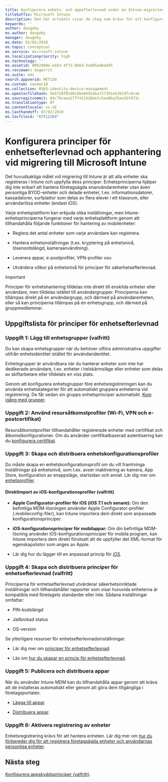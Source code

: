 ```yaml
---
title: Konfigurera enhets- och appefterlevnad under en Intune-migrering
titleSuffix: Microsoft Intune
description: Den här artikeln visar de steg som krävs för att konfigurera principer för enhetsefterlevnad och apphantering under en Microsoft Intune-migrering.
keywords: ''
author: dougeby
ms.author: dougeby
manager: dougeby
ms.date: 01/02/2018
ms.topic: conceptual
ms.service: microsoft-intune
ms.localizationpriority: high
ms.technology: ''
ms.assetid: 0062d08e-e5b3-4f73-8b64-5ad95adbe945
ms.reviewer: dagerrit
ms.suite: ems
search.appverid: MET150
ms.custom: seodec18
ms.collection: M365-identity-device-management
ms.openlocfilehash: 9a5f28f01d0c8be6692deaf27391e52619fcdcab
ms.sourcegitcommit: 84c79ceea27f7411528defc5ee8ba35ae2bf473c
ms.translationtype: HT
ms.contentlocale: sv-SE
ms.lasthandoff: 07/02/2019
ms.locfileid: "67512264"
---
```

# <a name="configure-device-compliance-and-app-management-policies-when-migrating-to-microsoft-intune"></a>Konfigurera principer för enhetsefterlevnad och apphantering vid migrering till Microsoft Intune

Det huvudsakliga målet vid migrering till Intune är att alla enheter ska registreras i Intune och uppfylla dess principer. Enhetsprinciperna hjälper dig inte enbart att hantera företagsägda enanvändarenheter utan även personliga BYOD-enheter och delade enheter, t.ex. informationsdatorer, kassadatorer, surfplattor som delas av flera elever i ett klassrum, eller användarlösa enheter (endast iOS).

Varje enhetsplattform kan erbjuda olika inställningar, men Intune-enhetsprinciperna fungerar med varje enhetsplattform genom att tillhandahålla följande funktioner för hantering av mobilenheter:

-   Reglera det antal enheter som varje användare kan registrera.

-   Hantera enhetsinställningar (t.ex. kryptering på enhetsnivå, lösenordslängd, kameraanvändning).

-   Leverera appar, e-postprofiler, VPN-profiler osv.

-   Utvärdera villkor på enhetsnivå för principer för säkerhetsefterlevnad.

> [!IMPORTANT]
> Principer för enhetshantering tilldelas inte direkt till enskilda enheter eller användare, men tilldelas istället till användargrupper. Principerna kan tillämpas direkt på en användargrupp, och därmed på användarenheten, eller så kan principerna tillämpas på en enhetsgrupp, och därmed på gruppmedlemmar.

## <a name="task-list-for-device-compliance-policies"></a>Uppgiftslista för principer för enhetsefterlevnad

### <a name="task-1-add-device-groups-optional"></a>Uppgift 1: Lägg till enhetsgrupper (valfritt)

Du kan skapa enhetsgrupper när du behöver utföra administrativa uppgifter utifrån enhetsidentitet istället för användaridentitet.

Enhetsgrupper är användbara när du hanterar enheter som inte har dedikerade användare, t.ex. enheter i helskärmsläge eller enheter som delas av skiftarbetare eller tilldelats en viss plats.

Genom att konfigurera enhetsgrupper före enhetsregistreringen kan du använda enhetskategorier för att automatiskt gruppera enheterna vid registrering. De får sedan sin grupps enhetsprinciper automatiskt. [Kom igång med grupper](groups-get-started.md).

### <a name="task-2-use-resource-access-profiles-wi-fi-vpn-and-email-certificates"></a>Uppgift 2: Använd resursåtkomstprofiler (Wi-Fi, VPN och e-postcertifikat)

Resursåtkomstprofiler tillhandahåller registrerade enheter med certifikat och åtkomstkonfigurationer. Om du använder certifikatbaserad autentisering kan du [konfigurera certifikat](certificates-configure.md).

### <a name="task-3-create-and-deploy-device-configuration-profiles"></a>Uppgift 3: Skapa och distribuera enhetskonfigurationsprofiler

Du måste skapa en enhetskonfigurationsprofil om du vill framtvinga inställningar på enhetsnivå, som t.ex. avser inaktivering av kamera, App Store, konfiguration av enappsläge, startsidan och annat. Lär dig mer om [enhetsprofiler](device-profiles.md).

#### <a name="directly-import-ios-configuration-profiles-optional"></a>Direktimport av iOS-konfigurationsprofiler (valfritt)

-   **Apple Configurator-profiler för iOS (iOS 7.1 och senare):** Om den befintliga MDM-lösningen använder Apple Configurator-profiler (.mobileconfig-filer), kan Intune importera dem direkt som anpassade konfigurationsprinciper.

-   **iOS-konfigurationsprinciper för mobilappar:** Om din befintliga MDM-lösning använder iOS-konfigurationsprinciper för mobila program, kan Intune importera dem direkt förutsatt att de uppfyller det XML-format för egenskapslistor som anges av Apple.

- Lär dig hur du lägger till en anpassad princip för [iOS](custom-settings-ios.md).

### <a name="task-4-create-and-deploy-device-compliance-policies-optional"></a>Uppgift 4: Skapa och distribuera principer för enhetsefterlevnad (valfritt)

Principerna för enhetsefterlevnad utvärderar säkerhetsinriktade inställningar och tillhandahåller rapporter som visar huruvida enheterna är kompatibla med företagets standarder eller inte. Sådana inställningar omfattar:

-   PIN-kodslängd

-   Jailbrokad status

-   OS-version

Se ytterligare resurser för enhetsefterlevnadsinställningar:

-   Lär dig mer om [principer för enhetsefterlevnad](device-compliance.md).

-   Läs om [hur du skapar en princip för enhetsefterlevnad](device-compliance-get-started.md).

### <a name="task-5-publish-and-deploy-apps"></a>Uppgift 5: Publicera och distribuera appar

När du använder Intune MDM kan du tillhandahålla appar genom att kräva att de installeras automatiskt eller genom att göra dem tillgängliga i företagsportalen.

-   [Lägga till appar](apps-add.md).

-   [Distribuera appar](apps-deploy.md).

### <a name="task-6-enable-device-enrollment"></a>Uppgift 6: Aktivera registrering av enheter

Enhetsregistrering krävs för att hantera enheten. Lär dig mer om [hur du förbereder dig för att registrera företagsägda enheter och användarnas personliga enheter](device-enrollment.md).

## <a name="next-steps"></a>Nästa steg

[Konfigurera appskyddsprinciper (valfritt)](migration-guide-app-protection-policies.md).
